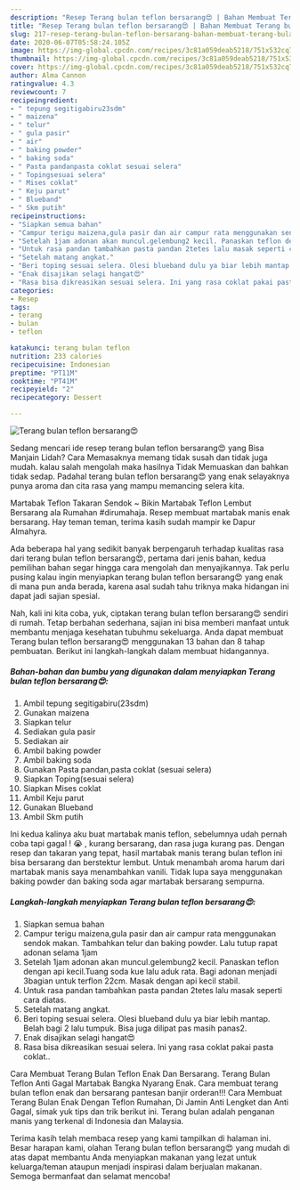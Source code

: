 ```yaml
---
description: "Resep Terang bulan teflon bersarang😍 | Bahan Membuat Terang bulan teflon bersarang😍 Yang Bikin Ngiler"
title: "Resep Terang bulan teflon bersarang😍 | Bahan Membuat Terang bulan teflon bersarang😍 Yang Bikin Ngiler"
slug: 217-resep-terang-bulan-teflon-bersarang-bahan-membuat-terang-bulan-teflon-bersarang-yang-bikin-ngiler
date: 2020-06-07T05:58:24.105Z
image: https://img-global.cpcdn.com/recipes/3c81a059deab5218/751x532cq70/terang-bulan-teflon-bersarang😍-foto-resep-utama.jpg
thumbnail: https://img-global.cpcdn.com/recipes/3c81a059deab5218/751x532cq70/terang-bulan-teflon-bersarang😍-foto-resep-utama.jpg
cover: https://img-global.cpcdn.com/recipes/3c81a059deab5218/751x532cq70/terang-bulan-teflon-bersarang😍-foto-resep-utama.jpg
author: Alma Cannon
ratingvalue: 4.3
reviewcount: 7
recipeingredient:
- " tepung segitigabiru23sdm"
- " maizena"
- " telur"
- " gula pasir"
- " air"
- " baking powder"
- " baking soda"
- " Pasta pandanpasta coklat sesuai selera"
- " Topingsesuai selera"
- " Mises coklat"
- " Keju parut"
- " Blueband"
- " Skm putih"
recipeinstructions:
- "Siapkan semua bahan"
- "Campur terigu maizena,gula pasir dan air campur rata menggunakan sendok makan. Tambahkan telur dan baking powder. Lalu tutup rapat adonan selama 1jam"
- "Setelah 1jam adonan akan muncul.gelembung2 kecil. Panaskan teflon dengan api kecil.Tuang soda kue lalu aduk rata. Bagi adonan menjadi 3bagian untuk terflon 22cm. Masak dengan api kecil stabil."
- "Untuk rasa pandan tambahkan pasta pandan 2tetes lalu masak seperti cara diatas."
- "Setelah matang angkat."
- "Beri toping sesuai selera. Olesi blueband dulu ya biar lebih mantap. Belah bagi 2 lalu tumpuk. Bisa juga dilipat pas masih panas2."
- "Enak disajikan selagi hangat😍"
- "Rasa bisa dikreasikan sesuai selera. Ini yang rasa coklat pakai pasta coklat.."
categories:
- Resep
tags:
- terang
- bulan
- teflon

katakunci: terang bulan teflon 
nutrition: 233 calories
recipecuisine: Indonesian
preptime: "PT11M"
cooktime: "PT41M"
recipeyield: "2"
recipecategory: Dessert

---
```



![Terang bulan teflon bersarang😍](https://img-global.cpcdn.com/recipes/3c81a059deab5218/751x532cq70/terang-bulan-teflon-bersarang😍-foto-resep-utama.jpg)

Sedang mencari ide resep terang bulan teflon bersarang😍 yang Bisa Manjain Lidah? Cara Memasaknya memang tidak susah dan tidak juga mudah. kalau salah mengolah maka hasilnya Tidak Memuaskan dan bahkan tidak sedap. Padahal terang bulan teflon bersarang😍 yang enak selayaknya punya aroma dan cita rasa yang mampu memancing selera kita.

Martabak Teflon Takaran Sendok ~ Bikin Martabak Teflon Lembut Bersarang ala Rumahan #dirumahaja. Resep membuat martabak manis enak bersarang. Hay teman teman, terima kasih sudah mampir ke Dapur Almahyra.

Ada beberapa hal yang sedikit banyak berpengaruh terhadap kualitas rasa dari terang bulan teflon bersarang😍, pertama dari jenis bahan, kedua pemilihan bahan segar hingga cara mengolah dan menyajikannya. Tak perlu pusing kalau ingin menyiapkan terang bulan teflon bersarang😍 yang enak di mana pun anda berada, karena asal sudah tahu triknya maka hidangan ini dapat jadi sajian spesial.


Nah, kali ini kita coba, yuk, ciptakan terang bulan teflon bersarang😍 sendiri di rumah. Tetap berbahan sederhana, sajian ini bisa memberi manfaat untuk membantu menjaga kesehatan tubuhmu sekeluarga. Anda dapat membuat Terang bulan teflon bersarang😍 menggunakan 13 bahan dan 8 tahap pembuatan. Berikut ini langkah-langkah dalam membuat hidangannya.

<!--inarticleads1-->

##### Bahan-bahan dan bumbu yang digunakan dalam menyiapkan Terang bulan teflon bersarang😍:

1. Ambil  tepung segitigabiru(23sdm)
1. Gunakan  maizena
1. Siapkan  telur
1. Sediakan  gula pasir
1. Sediakan  air
1. Ambil  baking powder
1. Ambil  baking soda
1. Gunakan  Pasta pandan,pasta coklat (sesuai selera)
1. Siapkan  Toping(sesuai selera)
1. Siapkan  Mises coklat
1. Ambil  Keju parut
1. Gunakan  Blueband
1. Ambil  Skm putih


Ini kedua kalinya aku buat martabak manis teflon, sebelumnya udah pernah coba tapi gagal ! 😭 , kurang bersarang, dan rasa juga kurang pas. Dengan resep dan takaran yang tepat, hasil martabak manis terang bulan teflon ini bisa bersarang dan berstektur lembut. Untuk menambah aroma harum dari martabak manis saya menambahkan vanili. Tidak lupa saya menggunakan baking powder dan baking soda agar martabak bersarang sempurna. 

<!--inarticleads2-->

##### Langkah-langkah menyiapkan Terang bulan teflon bersarang😍:

1. Siapkan semua bahan
1. Campur terigu maizena,gula pasir dan air campur rata menggunakan sendok makan. Tambahkan telur dan baking powder. Lalu tutup rapat adonan selama 1jam
1. Setelah 1jam adonan akan muncul.gelembung2 kecil. Panaskan teflon dengan api kecil.Tuang soda kue lalu aduk rata. Bagi adonan menjadi 3bagian untuk terflon 22cm. Masak dengan api kecil stabil.
1. Untuk rasa pandan tambahkan pasta pandan 2tetes lalu masak seperti cara diatas.
1. Setelah matang angkat.
1. Beri toping sesuai selera. Olesi blueband dulu ya biar lebih mantap. Belah bagi 2 lalu tumpuk. Bisa juga dilipat pas masih panas2.
1. Enak disajikan selagi hangat😍
1. Rasa bisa dikreasikan sesuai selera. Ini yang rasa coklat pakai pasta coklat..


Cara Membuat Terang Bulan Teflon Enak Dan Bersarang. Terang Bulan Teflon Anti Gagal Martabak Bangka Nyarang Enak. Cara membuat terang bulan teflon enak dan bersarang pantesan banjir orderan!!! Cara Membuat Terang Bulan Enak Dengan Teflon Rumahan, Di Jamin Anti Lengket dan Anti Gagal, simak yuk tips dan trik berikut ini. Terang bulan adalah penganan manis yang terkenal di Indonesia dan Malaysia. 

Terima kasih telah membaca resep yang kami tampilkan di halaman ini. Besar harapan kami, olahan Terang bulan teflon bersarang😍 yang mudah di atas dapat membantu Anda menyiapkan makanan yang lezat untuk keluarga/teman ataupun menjadi inspirasi dalam berjualan makanan. Semoga bermanfaat dan selamat mencoba!
